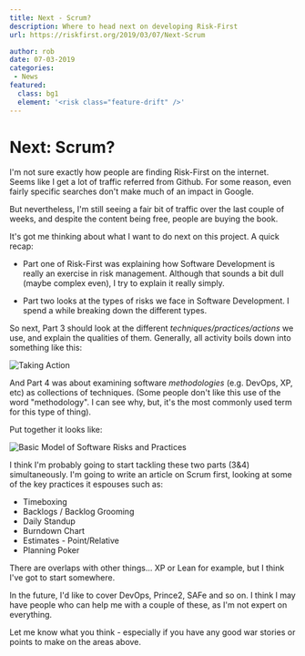 ```yaml
---
title: Next - Scrum?
description: Where to head next on developing Risk-First
url: https://riskfirst.org/2019/03/07/Next-Scrum

author: rob
date: 07-03-2019
categories:
 - News
featured: 
  class: bg1
  element: '<risk class="feature-drift" />'
---
```


# Next: Scrum?

I'm not sure exactly how people are finding Risk-First on the internet.  Seems like I get a lot of traffic referred from Github.   For some reason, even fairly specific searches don't make much of an impact in Google.  

But nevertheless, I'm still seeing a fair bit of traffic over the last couple of weeks, and despite the content being free, people are buying the book.  

It's got me thinking about what I want to do next on this project.  A quick recap:

- Part one of Risk-First was explaining how Software Development is really an exercise in risk management.  Although that sounds a bit dull (maybe complex even), I try to explain it really simply.  

- Part two looks at the types of risks we face in Software Development.  I spend a while breaking down the different types.

So next, Part 3 should look at the different _techniques/practices/actions_ we use, and explain the qualities of them.  Generally, all activity boils down into something like this:

![Taking Action](/images/generated/introduction/all_risk_management_language.png)

And Part 4 was about examining software _methodologies_ (e.g. DevOps, XP, etc) as collections of techniques.  (Some people don't like this use of the word "methodology".  I can see why, but, it's the most commonly used term for this type of thing).

Put together it looks like:

![Basic Model of Software Risks and Practices](/images/generated/executive-summary/pattern_language.png)

I think I'm probably going to start tackling these two parts (3&4) simultaneously.  I'm going to write an article on Scrum first, looking at some of the key practices it espouses such as:

- Timeboxing
- Backlogs / Backlog Grooming
- Daily Standup
- Burndown Chart
- Estimates - Point/Relative
- Planning Poker

There are overlaps with other things... XP or Lean for example, but I think I've got to start somewhere.  

In the future, I'd like to cover DevOps, Prince2, SAFe and so on.  I think I may have people who can help me with a couple of these, as I'm not expert on everything.

Let me know what you think - especially if you have any good war stories or points to make on the areas above.